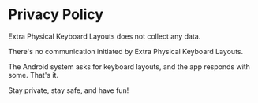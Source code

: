 # Privacy Policy

Extra Physical Keyboard Layouts does not collect any data.

There's no communication initiated by Extra Physical Keyboard Layouts.

The Android system asks for keyboard layouts, and the app responds with some. That's it.

Stay private, stay safe, and have fun!
